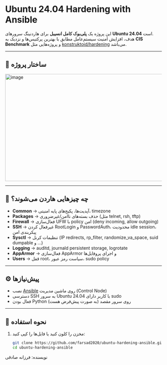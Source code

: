 # Ubuntu 24.04 Hardening with Ansible

این پروژه یک **پلی‌بوک کامل انسیبل** برای هاردنینگ سرورهای **Ubuntu 24.04** است.  
هدف، افزایش امنیت سیستم‌عامل مطابق با بهترین پرکتیس‌ها و نزدیک به **CIS Benchmark** و پروژه‌هایی مثل [konstruktoid/hardening](https://github.com/konstruktoid/hardening) می‌باشد.  

---
## 📂 ساختار پروژه







<img width="688" height="344" alt="image" src="https://github.com/user-attachments/assets/3fe7d600-aa53-4b49-a6eb-9ab46d6838d6" />


---

## 🔐 چه چیزهایی هاردن می‌شوند؟

- **Common** → آپدیت‌ها، پکیج‌های پایه امنیتی، timezone  
- **Packages** → حذف بسته‌های ناامن/غیرضروری (مثل telnet, rsh, tftp)  
- **Firewall** → فعال‌سازی UFW با policy امن (deny incoming, allow outgoing)  
- **SSH** → غیرفعال کردن RootLogin و PasswordAuth، محدودیت idle session، پیکربندی امن  
- **Sysctl** → تنظیمات کرنل (IP redirects, rp_filter, randomize_va_space, suid dumpable و …)  
- **Logging** → auditd, journald persistent storage, logrotate  
- **AppArmor** → فعال‌سازی AppArmor و اجرای پروفایل‌ها  
- **Users** → قفل root، سیاست رمز عبور، sudo policy  

---

## ⚙️ پیش‌نیازها

- نصب [Ansible](https://docs.ansible.com/) روی ماشین مدیریت (Control Node)  
- دسترسی SSH به سرور Ubuntu 24.04 با کاربر دارای sudo  
- فعال بودن Python روی سرور مقصد (به صورت پیش‌فرض هست)  

---

## 🚀 نحوه استفاده

1. مخزن را کلون کنید یا فایل‌ها را کپی کنید:

   ```bash
   git clone https://github.com/farsad2020/ubuntu-hardening-ansible.git
   cd ubuntu-hardening-ansible

نویسنده: فرزانه صادقی
